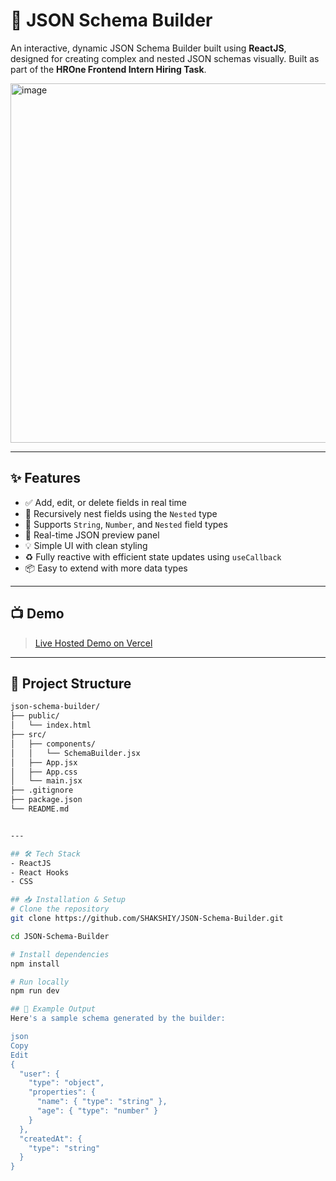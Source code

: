 # 🧩 JSON Schema Builder

An interactive, dynamic JSON Schema Builder built using **ReactJS**, designed for creating complex and nested JSON schemas visually. Built as part of the **HROne Frontend Intern Hiring Task**.

<img width="1056" height="575" alt="image" src="https://github.com/user-attachments/assets/43b0591a-9ac7-45a7-a72c-5f50febd31be" />


---

## ✨ Features

- ✅ Add, edit, or delete fields in real time
- 🔁 Recursively nest fields using the `Nested` type
- 📝 Supports `String`, `Number`, and `Nested` field types
- 🧾 Real-time JSON preview panel
- 💡 Simple UI with clean styling
- ♻️ Fully reactive with efficient state updates using `useCallback`
- 📦 Easy to extend with more data types

---

## 📺 Demo

> [Live Hosted Demo on Vercel](https://your-vercel-link.vercel.app)  

---

## 📂 Project Structure

```bash
json-schema-builder/
├── public/
│   └── index.html
├── src/
│   ├── components/
│   │   └── SchemaBuilder.jsx
│   ├── App.jsx
│   ├── App.css
│   └── main.jsx
├── .gitignore
├── package.json
└── README.md


---

## 🛠️ Tech Stack
- ReactJS
- React Hooks
- CSS

## 📥 Installation & Setup
# Clone the repository
git clone https://github.com/SHAKSHIY/JSON-Schema-Builder.git

cd JSON-Schema-Builder

# Install dependencies
npm install

# Run locally
npm run dev

## 🧪 Example Output
Here's a sample schema generated by the builder:

json
Copy
Edit
{
  "user": {
    "type": "object",
    "properties": {
      "name": { "type": "string" },
      "age": { "type": "number" }
    }
  },
  "createdAt": {
    "type": "string"
  }
}
